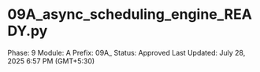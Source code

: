 # 09A_async_scheduling_engine_READY.py

Phase: 9
Module: A
Prefix: 09A_
Status: Approved
Last Updated: July 28, 2025 6:57 PM (GMT+5:30)